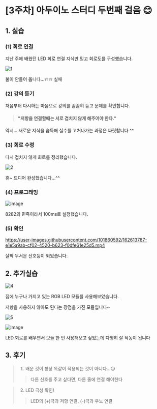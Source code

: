 [3주차] 아두이노 스터디 두번째 걸음 😊
====
## 1. 실습
### (1) 회로 연결
지난 주에 배웠던 LED 회로 연결 지식만 믿고 회로도를 구성했습니다.

![1](https://user-images.githubusercontent.com/101860592/162613327-19de2f38-f9d7-48d3-83a9-c36d494aef62.jpg)

불이 안들어 옵니다...ㅠㅠ 실패


### (2) 강의 듣기
처음부터 다시하는 마음으로 강의를 꼼꼼히 듣고 문제를 확인합니다.


> #### "저항을 연결할때는 서로 겹치지 않게 해주어야 한다."


역시...
새로운 지식을 습득해 실수를 고쳐나가는 과정은 짜릿합니다 ^^

### (3) 회로 수정
다시 겹치지 않게 회로를 정리했습니다.

![2](https://user-images.githubusercontent.com/101860592/162613515-000769ff-2471-4956-8111-d2d14bb6d27e.jpg)

휴~ 드디어 완성했습니다...^^

### (4) 프로그래밍
![image](https://user-images.githubusercontent.com/101860592/162613734-4245c30d-ed42-4766-8d85-1b06d3147be7.png)

8282의 민족이라서 100ms로 설정했습니다.

### (5) 확인


https://user-images.githubusercontent.com/101860592/162613787-e1e5a9ab-cf02-4520-b623-f0dfe61e25d5.mp4

살짝 무서운 신호등이 되었습니다.

## 2. 추가실습
![4](https://user-images.githubusercontent.com/101860592/162614493-5d7aa974-cf43-48ec-aba7-a76d1542d36a.jpg)

집에 누구나 가지고 있는 RGB LED 모듈를 사용해보았습니다.

저항을 사용하지 않아도 된다는 장점을 가진 모듈입니다~

![5](https://user-images.githubusercontent.com/101860592/162614571-88f17059-731f-4d5c-9ee2-11a13044f9bf.jpg)

![image](https://user-images.githubusercontent.com/101860592/162614634-bcdb9c00-1e85-487e-8faa-3b6e30cd550f.png)

LED 회로를 배우면서 모듈 한 번 사용해보고 싶었는데 다행히 잘 작동이 됩니다

## 3. 후기
> 1. 배운 것이 항상 똑같이 적용되는 것이 아니다...😥
> > 다른 신호를 주고 싶다면, 다른 줄에 연결 해야한다

> 2. LED 극성 확인!
> > LED의 (+)극과 저항 연결, (-)극과 우노 연결
